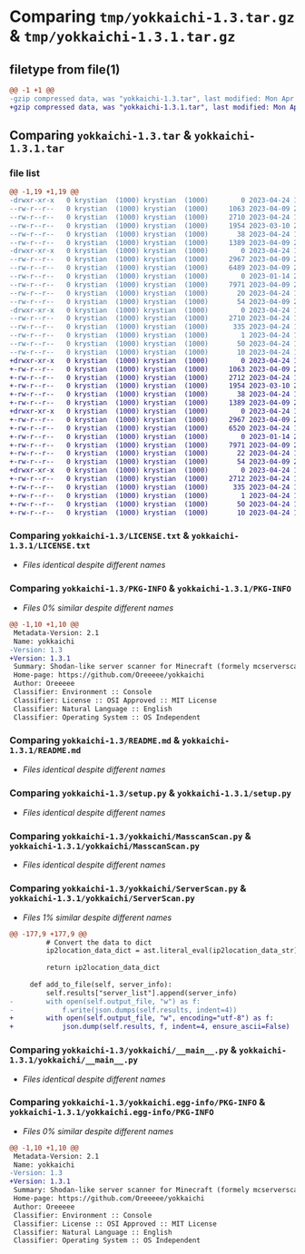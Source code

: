 # Comparing `tmp/yokkaichi-1.3.tar.gz` & `tmp/yokkaichi-1.3.1.tar.gz`

## filetype from file(1)

```diff
@@ -1 +1 @@
-gzip compressed data, was "yokkaichi-1.3.tar", last modified: Mon Apr 24 16:57:56 2023, max compression
+gzip compressed data, was "yokkaichi-1.3.1.tar", last modified: Mon Apr 24 19:14:03 2023, max compression
```

## Comparing `yokkaichi-1.3.tar` & `yokkaichi-1.3.1.tar`

### file list

```diff
@@ -1,19 +1,19 @@
-drwxr-xr-x   0 krystian  (1000) krystian  (1000)        0 2023-04-24 16:57:56.282512 yokkaichi-1.3/
--rw-r--r--   0 krystian  (1000) krystian  (1000)     1063 2023-04-09 23:36:24.000000 yokkaichi-1.3/LICENSE.txt
--rw-r--r--   0 krystian  (1000) krystian  (1000)     2710 2023-04-24 16:57:56.282512 yokkaichi-1.3/PKG-INFO
--rw-r--r--   0 krystian  (1000) krystian  (1000)     1954 2023-03-10 22:19:25.000000 yokkaichi-1.3/README.md
--rw-r--r--   0 krystian  (1000) krystian  (1000)       38 2023-04-24 16:57:56.282512 yokkaichi-1.3/setup.cfg
--rw-r--r--   0 krystian  (1000) krystian  (1000)     1389 2023-04-09 23:36:24.000000 yokkaichi-1.3/setup.py
-drwxr-xr-x   0 krystian  (1000) krystian  (1000)        0 2023-04-24 16:57:56.282512 yokkaichi-1.3/yokkaichi/
--rw-r--r--   0 krystian  (1000) krystian  (1000)     2967 2023-04-09 23:36:24.000000 yokkaichi-1.3/yokkaichi/MasscanScan.py
--rw-r--r--   0 krystian  (1000) krystian  (1000)     6489 2023-04-09 23:36:24.000000 yokkaichi-1.3/yokkaichi/ServerScan.py
--rw-r--r--   0 krystian  (1000) krystian  (1000)        0 2023-01-14 23:17:48.000000 yokkaichi-1.3/yokkaichi/__init__.py
--rw-r--r--   0 krystian  (1000) krystian  (1000)     7971 2023-04-09 23:36:24.000000 yokkaichi-1.3/yokkaichi/__main__.py
--rw-r--r--   0 krystian  (1000) krystian  (1000)       20 2023-04-24 16:56:31.000000 yokkaichi-1.3/yokkaichi/_version.py
--rw-r--r--   0 krystian  (1000) krystian  (1000)       54 2023-04-09 23:36:24.000000 yokkaichi-1.3/yokkaichi/rich_console.py
-drwxr-xr-x   0 krystian  (1000) krystian  (1000)        0 2023-04-24 16:57:56.282512 yokkaichi-1.3/yokkaichi.egg-info/
--rw-r--r--   0 krystian  (1000) krystian  (1000)     2710 2023-04-24 16:57:56.000000 yokkaichi-1.3/yokkaichi.egg-info/PKG-INFO
--rw-r--r--   0 krystian  (1000) krystian  (1000)      335 2023-04-24 16:57:56.000000 yokkaichi-1.3/yokkaichi.egg-info/SOURCES.txt
--rw-r--r--   0 krystian  (1000) krystian  (1000)        1 2023-04-24 16:57:56.000000 yokkaichi-1.3/yokkaichi.egg-info/dependency_links.txt
--rw-r--r--   0 krystian  (1000) krystian  (1000)       50 2023-04-24 16:57:56.000000 yokkaichi-1.3/yokkaichi.egg-info/requires.txt
--rw-r--r--   0 krystian  (1000) krystian  (1000)       10 2023-04-24 16:57:56.000000 yokkaichi-1.3/yokkaichi.egg-info/top_level.txt
+drwxr-xr-x   0 krystian  (1000) krystian  (1000)        0 2023-04-24 19:14:03.005697 yokkaichi-1.3.1/
+-rw-r--r--   0 krystian  (1000) krystian  (1000)     1063 2023-04-09 23:36:24.000000 yokkaichi-1.3.1/LICENSE.txt
+-rw-r--r--   0 krystian  (1000) krystian  (1000)     2712 2023-04-24 19:14:03.005697 yokkaichi-1.3.1/PKG-INFO
+-rw-r--r--   0 krystian  (1000) krystian  (1000)     1954 2023-03-10 22:19:25.000000 yokkaichi-1.3.1/README.md
+-rw-r--r--   0 krystian  (1000) krystian  (1000)       38 2023-04-24 19:14:03.005697 yokkaichi-1.3.1/setup.cfg
+-rw-r--r--   0 krystian  (1000) krystian  (1000)     1389 2023-04-09 23:36:24.000000 yokkaichi-1.3.1/setup.py
+drwxr-xr-x   0 krystian  (1000) krystian  (1000)        0 2023-04-24 19:14:03.005697 yokkaichi-1.3.1/yokkaichi/
+-rw-r--r--   0 krystian  (1000) krystian  (1000)     2967 2023-04-09 23:36:24.000000 yokkaichi-1.3.1/yokkaichi/MasscanScan.py
+-rw-r--r--   0 krystian  (1000) krystian  (1000)     6520 2023-04-24 19:13:21.000000 yokkaichi-1.3.1/yokkaichi/ServerScan.py
+-rw-r--r--   0 krystian  (1000) krystian  (1000)        0 2023-01-14 23:17:48.000000 yokkaichi-1.3.1/yokkaichi/__init__.py
+-rw-r--r--   0 krystian  (1000) krystian  (1000)     7971 2023-04-09 23:36:24.000000 yokkaichi-1.3.1/yokkaichi/__main__.py
+-rw-r--r--   0 krystian  (1000) krystian  (1000)       22 2023-04-24 19:13:21.000000 yokkaichi-1.3.1/yokkaichi/_version.py
+-rw-r--r--   0 krystian  (1000) krystian  (1000)       54 2023-04-09 23:36:24.000000 yokkaichi-1.3.1/yokkaichi/rich_console.py
+drwxr-xr-x   0 krystian  (1000) krystian  (1000)        0 2023-04-24 19:14:03.005697 yokkaichi-1.3.1/yokkaichi.egg-info/
+-rw-r--r--   0 krystian  (1000) krystian  (1000)     2712 2023-04-24 19:14:02.000000 yokkaichi-1.3.1/yokkaichi.egg-info/PKG-INFO
+-rw-r--r--   0 krystian  (1000) krystian  (1000)      335 2023-04-24 19:14:02.000000 yokkaichi-1.3.1/yokkaichi.egg-info/SOURCES.txt
+-rw-r--r--   0 krystian  (1000) krystian  (1000)        1 2023-04-24 19:14:02.000000 yokkaichi-1.3.1/yokkaichi.egg-info/dependency_links.txt
+-rw-r--r--   0 krystian  (1000) krystian  (1000)       50 2023-04-24 19:14:02.000000 yokkaichi-1.3.1/yokkaichi.egg-info/requires.txt
+-rw-r--r--   0 krystian  (1000) krystian  (1000)       10 2023-04-24 19:14:02.000000 yokkaichi-1.3.1/yokkaichi.egg-info/top_level.txt
```

### Comparing `yokkaichi-1.3/LICENSE.txt` & `yokkaichi-1.3.1/LICENSE.txt`

 * *Files identical despite different names*

### Comparing `yokkaichi-1.3/PKG-INFO` & `yokkaichi-1.3.1/PKG-INFO`

 * *Files 0% similar despite different names*

```diff
@@ -1,10 +1,10 @@
 Metadata-Version: 2.1
 Name: yokkaichi
-Version: 1.3
+Version: 1.3.1
 Summary: Shodan-like server scanner for Minecraft (formely mcserverscanner)
 Home-page: https://github.com/Oreeeee/yokkaichi
 Author: Oreeeee
 Classifier: Environment :: Console
 Classifier: License :: OSI Approved :: MIT License
 Classifier: Natural Language :: English
 Classifier: Operating System :: OS Independent
```

### Comparing `yokkaichi-1.3/README.md` & `yokkaichi-1.3.1/README.md`

 * *Files identical despite different names*

### Comparing `yokkaichi-1.3/setup.py` & `yokkaichi-1.3.1/setup.py`

 * *Files identical despite different names*

### Comparing `yokkaichi-1.3/yokkaichi/MasscanScan.py` & `yokkaichi-1.3.1/yokkaichi/MasscanScan.py`

 * *Files identical despite different names*

### Comparing `yokkaichi-1.3/yokkaichi/ServerScan.py` & `yokkaichi-1.3.1/yokkaichi/ServerScan.py`

 * *Files 1% similar despite different names*

```diff
@@ -177,9 +177,9 @@
         # Convert the data to dict
         ip2location_data_dict = ast.literal_eval(ip2location_data_str)
 
         return ip2location_data_dict
 
     def add_to_file(self, server_info):
         self.results["server_list"].append(server_info)
-        with open(self.output_file, "w") as f:
-            f.write(json.dumps(self.results, indent=4))
+        with open(self.output_file, "w", encoding="utf-8") as f:
+            json.dump(self.results, f, indent=4, ensure_ascii=False)
```

### Comparing `yokkaichi-1.3/yokkaichi/__main__.py` & `yokkaichi-1.3.1/yokkaichi/__main__.py`

 * *Files identical despite different names*

### Comparing `yokkaichi-1.3/yokkaichi.egg-info/PKG-INFO` & `yokkaichi-1.3.1/yokkaichi.egg-info/PKG-INFO`

 * *Files 0% similar despite different names*

```diff
@@ -1,10 +1,10 @@
 Metadata-Version: 2.1
 Name: yokkaichi
-Version: 1.3
+Version: 1.3.1
 Summary: Shodan-like server scanner for Minecraft (formely mcserverscanner)
 Home-page: https://github.com/Oreeeee/yokkaichi
 Author: Oreeeee
 Classifier: Environment :: Console
 Classifier: License :: OSI Approved :: MIT License
 Classifier: Natural Language :: English
 Classifier: Operating System :: OS Independent
```

